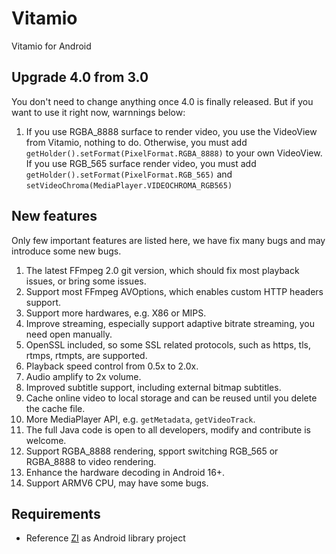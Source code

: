 Vitamio
===============

Vitamio for Android


Upgrade 4.0 from 3.0
----------------

You don't need to change anything once 4.0 is finally released. But if you want to use it right now, warnnings below:

1. If you use RGBA\_8888 surface to render video, you use the VideoView from Vitamio, nothing to do. Otherwise, you must add `getHolder().setFormat(PixelFormat.RGBA_8888)` to your own VideoView. If you use RGB\_565 surface render video, you must add `getHolder().setFormat(PixelFormat.RGB_565)` and `setVideoChroma(MediaPlayer.VIDEOCHROMA_RGB565)`



New features
------------

Only few important features are listed here, we have fix many bugs and may introduce some new bugs.

1. The latest FFmpeg 2.0 git version, which should fix most playback issues, or bring some issues.
2. Support most FFmpeg AVOptions, which enables custom HTTP headers support.
3. Support more hardwares, e.g. X86 or MIPS.
4. Improve streaming, especially support adaptive bitrate streaming, you need open manually.
5. OpenSSL included, so some SSL related protocols, such as https, tls, rtmps, rtmpts, are supported.
6. Playback speed control from 0.5x to 2.0x.
7. Audio amplify to 2x volume.
8. Improved subtitle support, including external bitmap subtitles.
9. Cache online video to local storage and can be reused until you delete the cache file.
10. More MediaPlayer API, e.g. `getMetadata`, `getVideoTrack`.
11. The full Java code is open to all developers, modify and contribute is welcome.
12. Support RGBA\_8888 rendering, spport switching RGB\_565 or RGBA\_8888 to video rendering.
13. Enhance the hardware decoding in Android 16+.
14. Support ARMV6 CPU, may have some bugs.



Requirements
------------

* Reference [ZI](https://github.com/yixia/zi) as Android library project


